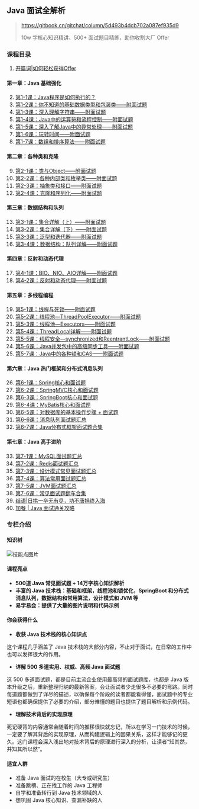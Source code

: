 ## Java 面试全解析

> https://gitbook.cn/gitchat/column/5d493b4dcb702a087ef935d9
>
> 10w 字核心知识精讲、500+ 面试题目精练，助你收割大厂 Offer

### 课程目录

1. [开篇词|如何轻松获得Offer](https://gitbook.cn/gitchat/column/5d493b4dcb702a087ef935d9/topic/5d493cfecb702a087ef935e5)

#### 第一章：Java 基础强化

2. [第1-1课：Java程序是如何执行的？](https://gitbook.cn/gitchat/column/5d493b4dcb702a087ef935d9/topic/5d4d72a269004b174ccfff43)
3. [第1-2课：你不知道的基础数据类型和包装类——附面试题](https://gitbook.cn/gitchat/column/5d493b4dcb702a087ef935d9/topic/5d4d775d69004b174ccfff5c)
4. [第1-3课：深入理解字符串——附面试题](https://gitbook.cn/gitchat/column/5d493b4dcb702a087ef935d9)
5. [第1-4课：Java中的运算符和流程控制——附面试题](https://gitbook.cn/gitchat/column/5d493b4dcb702a087ef935d9)
6. [第1-5课：深入了解Java中的异常处理——附面试题](https://gitbook.cn/gitchat/column/5d493b4dcb702a087ef935d9)
7. [第1-6课：玩转时间——附面试题](https://gitbook.cn/gitchat/column/5d493b4dcb702a087ef935d9)
8. [第1-7课：数组和排序算法——附面试题](https://gitbook.cn/gitchat/column/5d493b4dcb702a087ef935d9)

#### 第二章：各种类和克隆

9. [第2-1课：类与Object——附面试题](https://gitbook.cn/gitchat/column/5d493b4dcb702a087ef935d9)
10. [第2-2课：各种内部类和枚举类——附面试题](https://gitbook.cn/gitchat/column/5d493b4dcb702a087ef935d9)
11. [第2-3课：抽象类和接口——附面试题](https://gitbook.cn/gitchat/column/5d493b4dcb702a087ef935d9)
12. [第2-4课：克隆和序列化——附面试题](https://gitbook.cn/gitchat/column/5d493b4dcb702a087ef935d9)

#### 第三章：数据结构和队列

13. [第3-1课：集合详解（上）——附面试题](https://gitbook.cn/gitchat/column/5d493b4dcb702a087ef935d9)
14. [第3-2课：集合详解（下）——附面试题](https://gitbook.cn/gitchat/column/5d493b4dcb702a087ef935d9)
15. [第3-3课：泛型和迭代器——附面试题](https://gitbook.cn/gitchat/column/5d493b4dcb702a087ef935d9)
16. [第3-4课：数据结构：队列详解——附面试题](https://gitbook.cn/gitchat/column/5d493b4dcb702a087ef935d9)

#### 第四章：反射和动态代理

17. [第4-1课：BIO、NIO、AIO详解——附面试题](https://gitbook.cn/gitchat/column/5d493b4dcb702a087ef935d9)
18. [第4-2课：反射和动态代理——附面试题](https://gitbook.cn/gitchat/column/5d493b4dcb702a087ef935d9)

#### 第五章：多线程编程

19. [第5-1课：线程与死锁——附面试题](https://gitbook.cn/gitchat/column/5d493b4dcb702a087ef935d9)
20. [第5-2课：线程池—ThreadPoolExecutor——附面试题](https://gitbook.cn/gitchat/column/5d493b4dcb702a087ef935d9)
21. [第5-3课：线程池—Executors——附面试题](https://gitbook.cn/gitchat/column/5d493b4dcb702a087ef935d9)
22. [第5-4课：ThreadLocal详解——附面试题](https://gitbook.cn/gitchat/column/5d493b4dcb702a087ef935d9)
23. [第5-5课：线程安全—synchronized和ReentrantLock——附面试题](https://gitbook.cn/gitchat/column/5d493b4dcb702a087ef935d9)
24. [第5-6课：Java并发包中的高级同步工具——附面试题](https://gitbook.cn/gitchat/column/5d493b4dcb702a087ef935d9)
25. [第5-7课：Java中的各种锁和CAS——附面试题](https://gitbook.cn/gitchat/column/5d493b4dcb702a087ef935d9)

#### 第六章：Java 热门框架和分布式消息队列

26. [第6-1课：Spring核心和面试题](https://gitbook.cn/gitchat/column/5d493b4dcb702a087ef935d9)
27. [第6-2课：SpringMVC核心和面试题](https://gitbook.cn/gitchat/column/5d493b4dcb702a087ef935d9)
28. [第6-3课：SpringBoot核心和面试题](https://gitbook.cn/gitchat/column/5d493b4dcb702a087ef935d9)
29. [第6-4课：MyBatis核心和面试题](https://gitbook.cn/gitchat/column/5d493b4dcb702a087ef935d9)
30. [第6-5课：对数据库的基本操作步骤 + 面试题]()
31. [第6-6课：消息队列面试题汇总](https://gitbook.cn/gitchat/column/5d493b4dcb702a087ef935d9)
32. [第6-7课：Java分布式框架面试题合集](https://gitbook.cn/gitchat/column/5d493b4dcb702a087ef935d9)

#### 第七章：Java 高手进阶

33. [第7-1课：MySQL面试题汇总](https://gitbook.cn/gitchat/column/5d493b4dcb702a087ef935d9)
34. [第7-2课：Redis面试题汇总](https://gitbook.cn/gitchat/column/5d493b4dcb702a087ef935d9)
35. [第7-3课：设计模式常见面试题汇总](https://gitbook.cn/gitchat/column/5d493b4dcb702a087ef935d9)
36. [第7-4课：算法常用面试题汇总](https://gitbook.cn/gitchat/column/5d493b4dcb702a087ef935d9)
37. [第7-5课：JVM面试题汇总](https://gitbook.cn/gitchat/column/5d493b4dcb702a087ef935d9)
38. [第7-6课：常见面试题翻车合集](https://gitbook.cn/gitchat/column/5d493b4dcb702a087ef935d9)
39. [结语|日拱一卒无有尽，功不唐捐终入海]()
40. [加餐 | Java 面试通关攻略]()

### 专栏介绍

#### 知识树

![技能点图片](http://icdn.apigo.cn/blog/java-interview-mindmap.png)

#### 课程亮点

- **500道 Java 常见面试题 + 14万字核心知识解析**
- **丰富的 Java 技术栈：基础和框架，线程池和锁优化，SpringBoot 和分布式消息队列，数据结构和常用算法，设计模式和 JVM 等**
- **易学易会：提供了大量的图片说明和代码示例**

#### 你会获得什么

- **收获 Java 技术栈的核心知识点**

这个课程几乎涵盖了 Java 技术栈的大部分内容，不止对于面试，在日常的工作中也可以发挥很大的作用。

- **详解 500 多道实用、权威、高频 Java 面试题**

这 500 多道面试题，都是目前主流企业使用最高频的面试题库，也都是 Java 版本升级之后，重新整理归纳的最新答案，会让面试者少走很多不必要的弯路。同时每道题都做到了详尽的描述，以确保每个阶段的读者都能看得懂，面试题中的专业短语也都确保提供了必要的介绍，部分难懂的题目也提供了题目解析和示例代码。

- **理解技术背后的实现原理**

死记硬背的内容通常会随着时间的推移很快就忘记，所以在学习一门技术的时候，一定要了解其背后的实现原理，从而构建逻辑上的因果关系，这样才能够记的更久。这门课程会深入浅出地对技术背后的原理进行深入的分析，让读者“知其然，并知其所以然”。

#### 适宜人群

- 准备 Java 面试的在校生（大专或研究生）
- 准备跳槽、正在找工作的 Java 工程师
- 自学和准备转行到 Java 技术领域的人
- 想巩固 Java 核心知识、查漏补缺的人